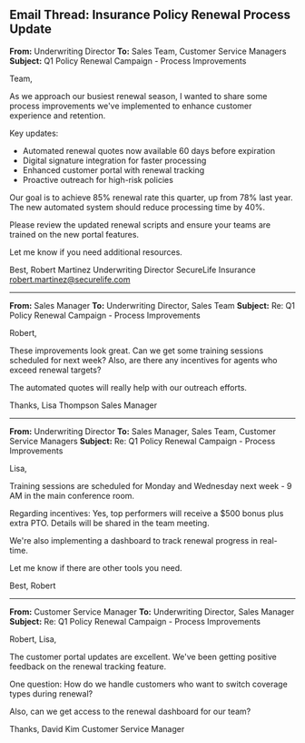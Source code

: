 ## Email Thread: Insurance Policy Renewal Process Update

**From:** Underwriting Director
**To:** Sales Team, Customer Service Managers
**Subject:** Q1 Policy Renewal Campaign - Process Improvements

Team,

As we approach our busiest renewal season, I wanted to share some process improvements we've implemented to enhance customer experience and retention.

Key updates:
- Automated renewal quotes now available 60 days before expiration
- Digital signature integration for faster processing
- Enhanced customer portal with renewal tracking
- Proactive outreach for high-risk policies

Our goal is to achieve 85% renewal rate this quarter, up from 78% last year. The new automated system should reduce processing time by 40%.

Please review the updated renewal scripts and ensure your teams are trained on the new portal features.

Let me know if you need additional resources.

Best,
Robert Martinez
Underwriting Director
SecureLife Insurance
robert.martinez@securelife.com

---

**From:** Sales Manager
**To:** Underwriting Director, Sales Team
**Subject:** Re: Q1 Policy Renewal Campaign - Process Improvements

Robert,

These improvements look great. Can we get some training sessions scheduled for next week? Also, are there any incentives for agents who exceed renewal targets?

The automated quotes will really help with our outreach efforts.

Thanks,
Lisa Thompson
Sales Manager

---

**From:** Underwriting Director
**To:** Sales Manager, Sales Team, Customer Service Managers
**Subject:** Re: Q1 Policy Renewal Campaign - Process Improvements

Lisa,

Training sessions are scheduled for Monday and Wednesday next week - 9 AM in the main conference room.

Regarding incentives: Yes, top performers will receive a $500 bonus plus extra PTO. Details will be shared in the team meeting.

We're also implementing a dashboard to track renewal progress in real-time.

Let me know if there are other tools you need.

Best,
Robert

---

**From:** Customer Service Manager
**To:** Underwriting Director, Sales Manager
**Subject:** Re: Q1 Policy Renewal Campaign - Process Improvements

Robert, Lisa,

The customer portal updates are excellent. We've been getting positive feedback on the renewal tracking feature.

One question: How do we handle customers who want to switch coverage types during renewal?

Also, can we get access to the renewal dashboard for our team?

Thanks,
David Kim
Customer Service Manager
